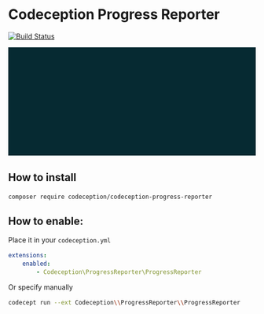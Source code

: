 # Codeception Progress Reporter
[![Build Status](https://travis-ci.org/fr05t1k/codeception-progress-reporter.svg?branch=master)](https://travis-ci.org/fr05t1k/codeception-progress-reporter)

![preview](preview.gif)

## How to install
```bash
composer require codeception/codeception-progress-reporter
```
## How to enable:
Place it in your `codeception.yml`
```yaml
extensions:
    enabled:
        - Codeception\ProgressReporter\ProgressReporter
```

Or specify manually
```bash
codecept run --ext Codeception\\ProgressReporter\\ProgressReporter
```